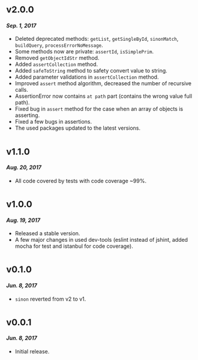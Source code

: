# <sub>v2.0.0</sub>
#### _Sep. 1, 2017_

 * Deleted deprecated methods: `getList`, `getSingleById`, `sinonMatch`, `buildQuery`, `processErrorNoMessage`.
 * Some methods now are private: `assertId`, `isSimplePrim`.
 * Removed `getObjectIdStr` method.
 * Added `assertCollection` method. 
 * Added `safeToString` method to safety convert value to string.
 * Added parameter validations in `assertCollection` method.
 * Improved `assert` method algorithm, decreased the number of recursive calls.
 * AssertionError now contains `at path` part (contains the wrong value full path).
 * Fixed bug in `assert` method for the case when an array of objects is asserting.
 * Fixed a few bugs in assertions.
 * The used packages updated to the latest versions.

 # <sub>v1.1.0</sub>
#### _Aug. 20, 2017_

 * All code covered by tests with code coverage ~99%.
 
 # <sub>v1.0.0</sub>
#### _Aug. 19, 2017_

 * Released a stable version.
 * A few major changes in used dev-tools (eslint instead of jshint, added mocha for test and istanbul for code coverage).
 
 # <sub>v0.1.0</sub>
#### _Jun. 8, 2017_

 * `sinon` reverted from v2 to v1.

# <sub>v0.0.1</sub>
#### _Jun. 8, 2017_

 * Initial release.
